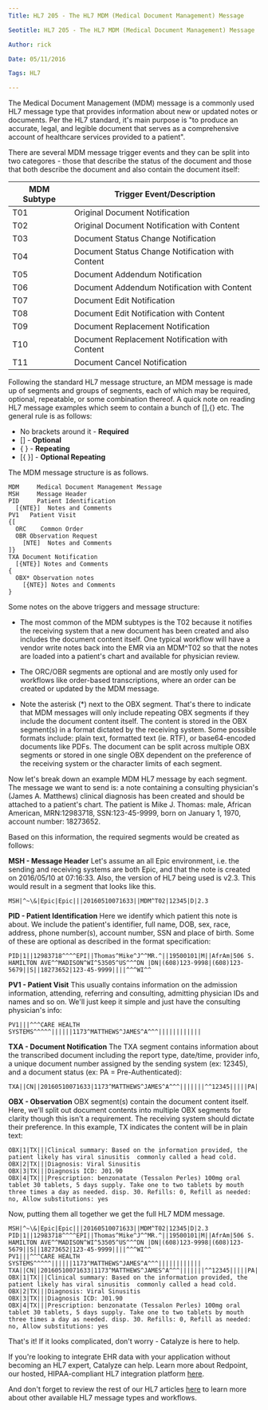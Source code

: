 ```yaml
---
Title: HL7 205 - The HL7 MDM (Medical Document Management) Message

Seotitle: HL7 205 - The HL7 MDM (Medical Document Management) Message

Author: rick

Date: 05/11/2016

Tags: HL7

---
```

The Medical Document Management (MDM) message is a commonly used HL7 message type that provides information about new or updated notes or documents. Per the HL7 standard, it's main purpose is "to produce an accurate, legal, and legible document that serves as a comprehensive account of healthcare services provided to a patient".

There are several MDM message trigger events and they can be split into two categores - those that describe the status of the document and those that both describe the document and also contain the document itself:

| MDM Subtype | Trigger Event/Description |
|-------------|---------------------------|
| T01 | Original Document Notification |
| T02 | Original Document Notification with Content |
| T03 | Document Status Change Notification |
| T04 | Document Status Change Notification with Content |
| T05 | Document Addendum Notification |
| T06 | Document Addendum Notification with Content |
| T07 | Document Edit Notification |
| T08 | Document Edit Notification with Content |
| T09 | Document Replacement Notification |
| T10 | Document Replacement Notification with Content | 
| T11 | Document Cancel Notification |


Following the standard HL7 message structure, an MDM message is made up of segments and groups of segments, each of which may be required, optional, repeatable, or some combination thereof. A quick note on reading HL7 message examples which seem to contain a bunch of [],{} etc. The general rule is as follows:
- No brackets around it - **Required**
- [] - **Optional**
- { } - **Repeating**
- [{ }] - **Optional Repeating**

The MDM message structure is as follows.
```
MDM     Medical Document Management Message
MSH     Message Header
PID     Patient Identification
  [{NTE}]  Notes and Comments
PV1   Patient Visit
{[
  ORC    Common Order
  OBR Observation Request
    [NTE]  Notes and Comments
]}
TXA Document Notification
  [{NTE}] Notes and Comments
{
  OBX* Observation notes
    [{NTE}] Notes and Comments
}
```

Some notes on the above triggers and message structure:

- The most common of the MDM subtypes is the T02 because it notifies the receiving system that a new document has been created and also includes the document content itself. One typical workflow will have a vendor write notes back into the EMR via an MDM^T02 so that the notes are loaded into a patient's chart and available for physician review.

- The ORC/OBR segments are optional and are mostly only used for workflows like order-based transcriptions, where an order can be created or updated by the MDM message.

- Note the asterisk (*) next to the OBX segment. That's there to indicate that MDM messages will only include repeating OBX segments if they include the document content itself. The content is stored in the OBX segment(s) in a format dictated by the receiving system. Some possible formats include: plain text, formatted text (ie. RTF), or base64-encoded documents like PDFs. The document can be split across multiple OBX segments or stored in one single OBX dependent on the preference of the receiving system or the character limits of each segment. 

Now let's break down an example MDM HL7 message by each segment. The message we want to send is: a note containing a consulting physician's (James A. Matthews) clinical diagnosis has been created and should be attached to a patient's chart. The patient is Mike J. Thomas: male, African American, MRN:12983718, SSN:123-45-9999, born on January 1, 1970, account number: 18273652.

Based on this information, the required segments would be created as follows:

**MSH - Message Header**
Let's assume an all Epic environment, i.e. the sending and receiving systems are both Epic, and that the note is created on 2016/05/10 at 07:16:33. Also, the version of HL7 being used is v2.3. This would result in a segment that looks like this.

```
MSH|^~\&|Epic|Epic|||20160510071633||MDM^T02|12345|D|2.3
```

**PID - Patient Identification**
Here we identify which patient this note is about. We include the patient's identifier, full name, DOB, sex, race, address, phone number(s), account number, SSN and place of birth. Some of these are optional as described in the format specification:

```
PID|1||12983718^^^^EPI||Thomas^Mike^J^^MR.^||19500101|M||AfrAm|506 S. HAMILTON AVE^^MADISON^WI^53505^US^^^DN |DN|(608)123-9998|(608)123-5679||S||18273652|123-45-9999||||^^^WI^^
```

**PV1 - Patient Visit**
This usually contains information on the admission information, attending, referring and consulting, admitting physician IDs and names and so on. We'll just keep it simple and just have the consulting physician's info:

```
PV1|||^^^CARE HEALTH SYSTEMS^^^^^||||||1173^MATTHEWS^JAMES^A^^^||||||||||||
```

**TXA - Document Notification**
The TXA segment contains information about the transcribed document including the report type, date/time, provider info, a unique document number assigned by the sending system (ex: 12345), and a document status (ex: PA = Pre-Authenticated):

```
TXA||CN||20160510071633|1173^MATTHEWS^JAMES^A^^^|||||||^^12345|||||PA|
```

**OBX - Observation**
OBX segment(s) contain the document content itself. Here, we'll split out document contents into multiple OBX segments for clarity though this isn't a requirement. The receiving system should dictate their preference. In this example, TX indicates the content will be in plain text:

```
OBX|1|TX|||Clinical summary: Based on the information provided, the patient likely has viral sinusitis  commonly called a head cold.
OBX|2|TX|||Diagnosis: Viral Sinusitis
OBX|3|TX|||Diagnosis ICD: J01.90
OBX|4|TX|||Prescription: benzonatate (Tessalon Perles) 100mg oral tablet 30 tablets, 5 days supply. Take one to two tablets by mouth three times a day as needed. disp. 30. Refills: 0, Refill as needed: no, Allow substitutions: yes
```

Now, putting them all together we get the full HL7 MDM message.

```
MSH|^~\&|Epic|Epic|||20160510071633||MDM^T02|12345|D|2.3
PID|1||12983718^^^^EPI||Thomas^Mike^J^^MR.^||19500101|M||AfrAm|506 S. HAMILTON AVE^^MADISON^WI^53505^US^^^DN |DN|(608)123-9998|(608)123-5679||S||18273652|123-45-9999||||^^^WI^^
PV1|||^^^CARE HEALTH SYSTEMS^^^^^||||||1173^MATTHEWS^JAMES^A^^^||||||||||||
TXA||CN||20160510071633|1173^MATTHEWS^JAMES^A^^^|||||||^^12345|||||PA|
OBX|1|TX|||Clinical summary: Based on the information provided, the patient likely has viral sinusitis  commonly called a head cold.
OBX|2|TX|||Diagnosis: Viral Sinusitis
OBX|3|TX|||Diagnosis ICD: J01.90
OBX|4|TX|||Prescription: benzonatate (Tessalon Perles) 100mg oral tablet 30 tablets, 5 days supply. Take one to two tablets by mouth three times a day as needed. disp. 30. Refills: 0, Refill as needed: no, Allow substitutions: yes
```

That's it! If it looks complicated, don't worry - Catalyze is here to help.

If you're looking to integrate EHR data with your application without becoming an HL7 expert, Catalyze can help. Learn more about Redpoint, our hosted, HIPAA-compliant HL7 integration platform [here](https://catalyze.io/redpoint).

And don't forget to review the rest of our HL7 articles [here](https://catalyze.io/learn) to learn more about other available HL7 message types and workflows.
